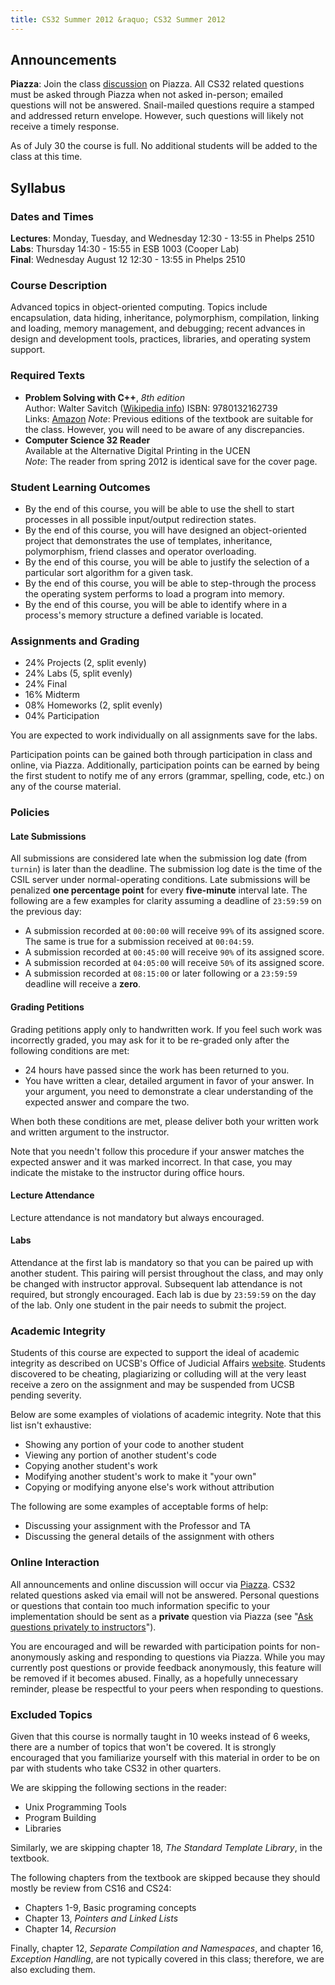 ```yaml
---
title: CS32 Summer 2012 &raquo; CS32 Summer 2012
---
```


## Announcements

__Piazza__: Join the class
[discussion](https://piazza.com/ucsb/summer2012/cs32) on Piazza. All CS32
related questions must be asked through Piazza when not asked in-person;
emailed questions will not be answered. Snail-mailed questions require a
stamped and addressed return envelope. However, such questions will likely not
receive a timely response.


As of July 30 the course is full. No additional students will be added to the
class at this time.



## Syllabus

### Dates and Times

__Lectures__: Monday, Tuesday, and Wednesday 12:30 - 13:55 in Phelps 2510  
__Labs__: Thursday 14:30 - 15:55 in ESB 1003 (Cooper Lab)  
__Final__: Wednesday August 12 12:30 - 13:55 in Phelps 2510



### Course Description

Advanced topics in object-oriented computing. Topics
include encapsulation, data hiding, inheritance, polymorphism, compilation,
linking and loading, memory management, and debugging; recent advances in
design and development tools, practices, libraries, and operating system
support.


### Required Texts

* __Problem Solving with C++__, _8th edition_  
  Author: Walter Savitch ([Wikipedia info](https://en.wikipedia.org/wiki/Walter_Savitch))
  ISBN: 9780132162739  
  Links: [Amazon](https://www.amazon.com/dp/0132162733/)
  _Note_: Previous editions of the textbook are suitable for the
  class. However, you will need to be aware of any discrepancies.
* __Computer Science 32 Reader__  
  Available at the Alternative Digital Printing in the UCEN  
  _Note_: The reader from spring 2012 is identical save for the cover page.


### Student Learning Outcomes

* By the end of this course, you will be able to use the shell to start
  processes in all possible input/output redirection states.
* By the end of this course, you will have designed an object-oriented project
  that demonstrates the use of templates, inheritance, polymorphism, friend
  classes and operator overloading.
* By the end of this course, you will be able to justify the selection of a
  particular sort algorithm for a given task.
* By the end of this course, you will be able to step-through the process the
  operating system performs to load a program into memory.
* By the end of this course, you will be able to identify where in a process's
  memory structure a defined variable is located.


### Assignments and Grading

* 24% Projects (2, split evenly)
* 24% Labs (5, split evenly)
* 24% Final
* 16% Midterm
* 08% Homeworks (2, split evenly)
* 04% Participation

You are expected to work individually on all assignments save for the labs.

Participation points can be gained both through participation in class and
online, via Piazza. Additionally, participation points can be earned by being
the first student to notify me of any errors (grammar, spelling, code, etc.) on
any of the course material.


### Policies

#### Late Submissions

All submissions are considered late when the submission log date (from
`turnin`) is later than the deadline. The submission log date is the time of
the CSIL server under normal-operating conditions. Late submissions will be
penalized __one percentage point__ for every __five-minute__ interval late. The
following are a few examples for clarity assuming a deadline of `23:59:59` on
the previous day:

* A submission recorded at `00:00:00` will receive `99%` of its assigned
  score. The same is true for a submission received at `00:04:59`.
* A submission recorded at `00:45:00` will receive `90%` of its assigned score.
* A submission recorded at `04:05:00` will receive `50%` of its assigned score.
* A submission recorded at `08:15:00` or later following or a `23:59:59`
  deadline will receive a __zero__.


#### Grading Petitions

Grading petitions apply only to handwritten work. If you feel such work was
incorrectly graded, you may ask for it to be re-graded only after the following
conditions are met:

* 24 hours have passed since the work has been returned to you.
* You have written a clear, detailed argument in favor of your answer. In your
  argument, you need to demonstrate a clear understanding of the expected answer
  and compare the two.

When both these conditions are met, please deliver both your written work and
written argument to the instructor.

Note that you needn't follow this procedure if your answer matches the expected
answer and it was marked incorrect. In that case, you may indicate the mistake
to the instructor during office hours.

#### Lecture Attendance

Lecture attendance is not mandatory but always encouraged.

#### Labs

Attendance at the first lab is mandatory so that you can be paired up with
another student. This pairing will persist throughout the class, and may only
be changed with instructor approval. Subsequent lab attendance is not required,
but strongly encouraged. Each lab is due by `23:59:59` on the day of the
lab. Only one student in the pair needs to submit the project.


### Academic Integrity

Students of this course are expected to support the ideal of academic integrity
as described on UCSB's Office of Judicial Affairs
[website](https://studentconduct.sa.ucsb.edu/academic-integrity). Students
discovered to be cheating, plagiarizing or colluding will at the very least
receive a zero on the assignment and may be suspended from UCSB pending
severity.

Below are some examples of violations of academic integrity. Note that this
list isn't exhaustive:

* Showing any portion of your code to another student
* Viewing any portion of another student's code
* Copying another student's work
* Modifying another student's work to make it "your own"
* Copying or modifying anyone else's work without attribution

The following are some examples of acceptable forms of help:

* Discussing your assignment with the Professor and TA
* Discussing the general details of the assignment with others


### Online Interaction

All announcements and online discussion will occur via
[Piazza](https://piazza.com/class#summer2012/cs32). CS32 related questions
asked via email will not be answered. Personal questions or questions that
contain too much information specific to your implementation should
be sent as a __private__ question via Piazza (see
"[Ask questions privately to instructors](https://piazza.com/features#)").

You are encouraged and will be rewarded with participation points for
non-anonymously asking and responding to questions via Piazza. While you may
currently post questions or provide feedback anonymously, this feature will be
removed if it becomes abused. Finally, as a hopefully unnecessary reminder,
please be respectful to your peers when responding to questions.


### Excluded Topics

Given that this course is normally taught in 10 weeks instead of 6 weeks, there
are a number of topics that won't be covered. It is strongly encouraged that
you familiarize yourself with this material in order to be on par with students
who take CS32 in other quarters.

We are skipping the following sections in the reader:

* Unix Programming Tools
* Program Building
* Libraries

Similarly, we are skipping chapter 18, _The Standard Template
Library_, in the textbook.

The following chapters from the textbook are skipped because they should mostly
be review from CS16 and CS24:

* Chapters 1-9, Basic programing concepts
* Chapter 13, _Pointers and Linked Lists_
* Chapter 14, _Recursion_

Finally, chapter 12, _Separate Compilation and Namespaces_, and chapter 16,
_Exception Handling_, are not typically covered in this class; therefore, we
are also excluding them.
